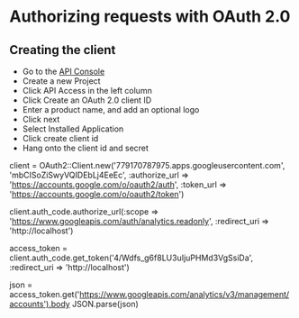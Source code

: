 # Authorizing requests with OAuth 2.0 #

## Creating the client ##

* Go to the [API Console](https://code.google.com/apis/console#access)
* Create a new Project
* Click API Access in the left column
* Click Create an OAuth 2.0 client ID
* Enter a product name, and add an optional logo
* Click next
* Select Installed Application
* Click create client id
* Hang onto the client id and secret

client = OAuth2::Client.new('779170787975.apps.googleusercontent.com', 'mbCISoZiSwyVQIDEbLj4EeEc', :authorize_url => 'https://accounts.google.com/o/oauth2/auth', :token_url => 'https://accounts.google.com/o/oauth2/token')

client.auth_code.authorize_url(:scope => 'https://www.googleapis.com/auth/analytics.readonly', :redirect_uri => 'http://localhost')

access_token = client.auth_code.get_token('4/Wdfs_g6f8LU3uIjuPHMd3VgSsiDa', :redirect_uri => 'http://localhost')

json = access_token.get('https://www.googleapis.com/analytics/v3/management/accounts').body
JSON.parse(json)
